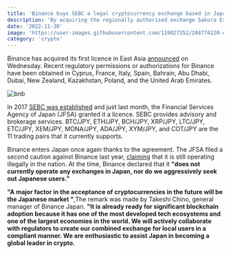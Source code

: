 ```yaml
---
title: 'Binance buys SEBC a legal cryptocurrency exchange based in Japan'
description: 'By acquiring the regionally authorised exchange Sakura Exchange BitCoin, cryptocurrency exchange operator Binance has entered Japan (SEBC).'
date: '2022-11-30'
image: 'https://user-images.githubusercontent.com/119027252/204774220-cc3c52a2-3dae-4ab5-aade-7a4f1ece9b33.png'
category: 'crypto'
---
```


Binance has acquired its first licence in East Asia [announced](https://www.binance.com/en/blog/ecosystem/binance-acquires-jfsa-registered-sakura-exchange-bitcoin-committed-to-enter-japan-under-regulatory-compliance-1479109563632749072) on Wednesday. Recent regulatory permissions or authorizations for Binance have been obtained in Cyprus, France, Italy, Spain, Bahrain, Abu Dhabi, Dubai, New Zealand, Kazakhstan, Poland, and the United Arab Emirates.

![bnb](https://user-images.githubusercontent.com/119027252/204774317-c65080d3-2784-4746-b55c-55a2016d1391.jpg)

In 2017 [SEBC was established](https://www.fsa.go.jp/en/regulated/licensed/index.html) and just last month, the Financial Services Agency of Japan (JFSA) granted it a licence. SEBC provides advisory and brokerage services. BTC/JPY, ETH/JPY, BCH/JPY, XRP/JPY, LTC/JPY, ETC/JPY, XEM/JPY, MONA/JPY, ADA/JPY, XYM/JPY, and COT/JPY are the 11 trading pairs that it currently supports.

Binance enters Japan once again thanks to the agreement. The JFSA filed a second caution against Binance last year, [claiming](https://www.binance.com/en/support/announcement/notice-regarding-new-user-registrations-in-japan-6026d46a804541ddbfca6cad7d0172aa) that it is still operating illegally in the nation. At the time, Binance declared that it **"does not currently operate any exchanges in Japan, nor do we aggressively seek out Japanese users."**

**"A major factor in the acceptance of cryptocurrencies in the future will be the Japanese market "**,The remark was made by Takeshi Chino, general manager of Binance Japan. **"It is already ready for significant blockchain adoption because it has one of the most developed tech ecosystems and one of the largest economies in the world. We will actively collaborate with regulators to create our combined exchange for local users in a compliant manner. We are enthusiastic to assist Japan in becoming a global leader in crypto.**
